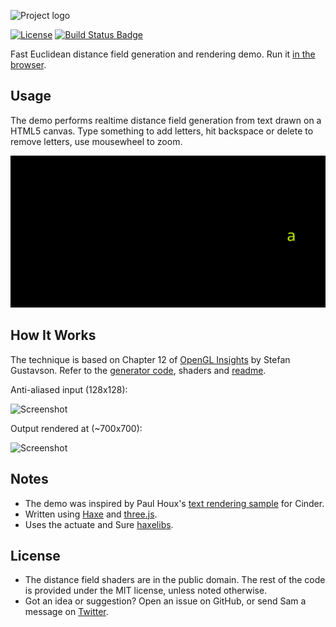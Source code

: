 ![Project logo](screenshots/webgl_distance_fields_logo.png?raw=true "WebGL Distance Fields Logo")

[![License](https://img.shields.io/:license-mit-blue.svg?style=flat-square)](https://github.com/Tw1ddle/WebGL-Distance-Fields/blob/master/LICENSE)
[![Build Status Badge](https://ci.appveyor.com/api/projects/status/github/Tw1ddle/WebGL-Distance-Fields)](https://ci.appveyor.com/project/Tw1ddle/WebGL-Distance-Fields)

Fast Euclidean distance field generation and rendering demo. Run it [in the browser](https://tw1ddle.github.io/WebGL-Distance-Fields/).

## Usage

The demo performs realtime distance field generation from text drawn on a HTML5 canvas. Type something to add letters, hit backspace or delete to remove letters, use mousewheel to zoom.

[![Screenshot](https://github.com/Tw1ddle/WebGL-Distance-Fields/blob/master/screenshots/realtime.gif?raw=true "WebGL Distance Fields Realtime Screenshot")](https://tw1ddle.github.io/WebGL-Distance-Fields/)

## How It Works

The technique is based on Chapter 12 of [OpenGL Insights](https://openglinsights.com/) by Stefan Gustavson. Refer to the [generator code](https://github.com/Tw1ddle/WebGL-Distance-Fields/blob/master/sdf/generator/SDFMaker.hx), shaders and [readme](https://github.com/Tw1ddle/WebGL-Distance-Fields/tree/master/sdf).

Anti-aliased input (128x128):

![Screenshot](https://github.com/Tw1ddle/WebGL-Distance-Fields/blob/master/screenshots/screenshot1.png?raw=true "WebGL Distance Fields Screenshot 1")

Output rendered at (~700x700):

![Screenshot](https://github.com/Tw1ddle/WebGL-Distance-Fields/blob/master/screenshots/screenshot2.png?raw=true "WebGL Distance Fields Screenshot 2")

## Notes
* The demo was inspired by Paul Houx's [text rendering sample](https://github.com/paulhoux/Cinder-Samples) for Cinder.
* Written using [Haxe](https://haxe.org/) and [three.js](https://threejs.org/).
* Uses the actuate and Sure [haxelibs](https://lib.haxe.org/).

## License
 * The distance field shaders are in the public domain. The rest of the code is provided under the MIT license, unless noted otherwise.
 * Got an idea or suggestion? Open an issue on GitHub, or send Sam a message on [Twitter](https://twitter.com/Sam_Twidale).